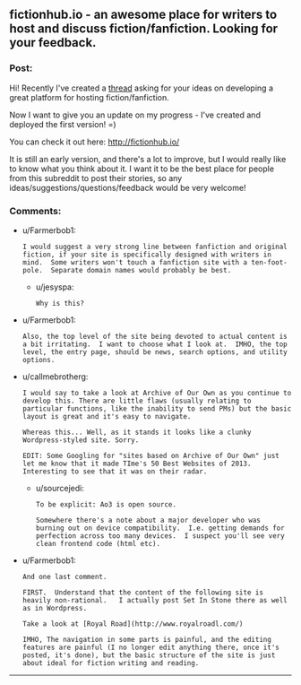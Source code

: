 ## fictionhub.io - an awesome place for writers to host and discuss fiction/fanfiction. Looking for your feedback.

### Post:

Hi! Recently I've created a [thread](http://www.reddit.com/r/rational/comments/37bzof/what_features_should_a_perfect_platform_for/) asking for your ideas on developing a great platform for hosting fiction/fanfiction.

Now I want to give you an update on my progress - I've created and deployed the first version! =)

You can check it out here: http://fictionhub.io/

It is still an early version, and there's a lot to improve, but I would really like to know what you think about it. I want it to be the best place for people from this subreddit to post their stories, so any ideas/suggestions/questions/feedback would be very welcome!

### Comments:

- u/Farmerbob1:
  ```
  I would suggest a very strong line between fanfiction and original fiction, if your site is specifically designed with writers in mind.  Some writers won't touch a fanfiction site with a ten-foot-pole.  Separate domain names would probably be best.
  ```

  - u/jesyspa:
    ```
    Why is this?
    ```

- u/Farmerbob1:
  ```
  Also, the top level of the site being devoted to actual content is a bit irritating.  I want to choose what I look at.  IMHO, the top level, the entry page, should be news, search options, and utility options.
  ```

- u/callmebrotherg:
  ```
  I would say to take a look at Archive of Our Own as you continue to develop this. There are little flaws (usually relating to particular functions, like the inability to send PMs) but the basic layout is great and it's easy to navigate. 

  Whereas this... Well, as it stands it looks like a clunky Wordpress-styled site. Sorry. 

  EDIT: Some Googling for "sites based on Archive of Our Own" just let me know that it made TIme's 50 Best Websites of 2013. Interesting to see that it was on their radar.
  ```

  - u/sourcejedi:
    ```
    To be explicit: Ao3 is open source.

    Somewhere there's a note about a major developer who was burning out on device compatibility.  I.e. getting demands for perfection across too many devices.  I suspect you'll see very clean frontend code (html etc).
    ```

- u/Farmerbob1:
  ```
  And one last comment.

  FIRST.  Understand that the content of the following site is heavily non-rational.   I actually post Set In Stone there as well as in Wordpress.

  Take a look at [Royal Road](http://www.royalroadl.com/)

  IMHO, The navigation in some parts is painful, and the editing features are painful (I no longer edit anything there, once it's posted, it's done), but the basic structure of the site is just about ideal for fiction writing and reading.
  ```

---

